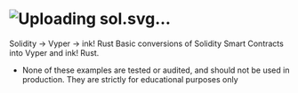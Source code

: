 # ![Uploading sol.svg…]() 
Solidity -> Vyper -> ink! Rust
Basic conversions of Solidity Smart Contracts into Vyper and ink! Rust.
* None of these examples are tested or audited, and should not be used in production. They are strictly for educational purposes only
